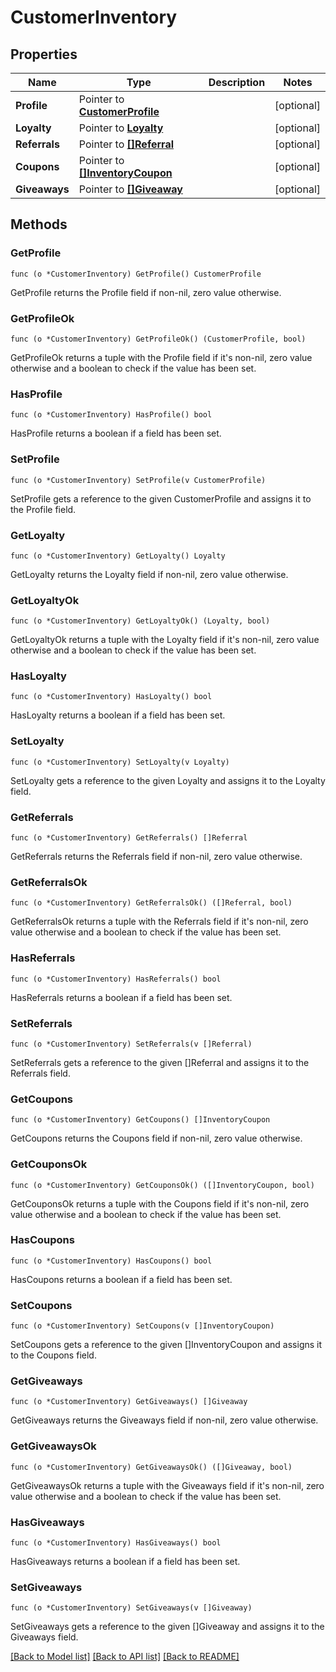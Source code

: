 # CustomerInventory

## Properties

Name | Type | Description | Notes
------------ | ------------- | ------------- | -------------
**Profile** | Pointer to [**CustomerProfile**](CustomerProfile.md) |  | [optional] 
**Loyalty** | Pointer to [**Loyalty**](Loyalty.md) |  | [optional] 
**Referrals** | Pointer to [**[]Referral**](Referral.md) |  | [optional] 
**Coupons** | Pointer to [**[]InventoryCoupon**](InventoryCoupon.md) |  | [optional] 
**Giveaways** | Pointer to [**[]Giveaway**](Giveaway.md) |  | [optional] 

## Methods

### GetProfile

`func (o *CustomerInventory) GetProfile() CustomerProfile`

GetProfile returns the Profile field if non-nil, zero value otherwise.

### GetProfileOk

`func (o *CustomerInventory) GetProfileOk() (CustomerProfile, bool)`

GetProfileOk returns a tuple with the Profile field if it's non-nil, zero value otherwise
and a boolean to check if the value has been set.

### HasProfile

`func (o *CustomerInventory) HasProfile() bool`

HasProfile returns a boolean if a field has been set.

### SetProfile

`func (o *CustomerInventory) SetProfile(v CustomerProfile)`

SetProfile gets a reference to the given CustomerProfile and assigns it to the Profile field.

### GetLoyalty

`func (o *CustomerInventory) GetLoyalty() Loyalty`

GetLoyalty returns the Loyalty field if non-nil, zero value otherwise.

### GetLoyaltyOk

`func (o *CustomerInventory) GetLoyaltyOk() (Loyalty, bool)`

GetLoyaltyOk returns a tuple with the Loyalty field if it's non-nil, zero value otherwise
and a boolean to check if the value has been set.

### HasLoyalty

`func (o *CustomerInventory) HasLoyalty() bool`

HasLoyalty returns a boolean if a field has been set.

### SetLoyalty

`func (o *CustomerInventory) SetLoyalty(v Loyalty)`

SetLoyalty gets a reference to the given Loyalty and assigns it to the Loyalty field.

### GetReferrals

`func (o *CustomerInventory) GetReferrals() []Referral`

GetReferrals returns the Referrals field if non-nil, zero value otherwise.

### GetReferralsOk

`func (o *CustomerInventory) GetReferralsOk() ([]Referral, bool)`

GetReferralsOk returns a tuple with the Referrals field if it's non-nil, zero value otherwise
and a boolean to check if the value has been set.

### HasReferrals

`func (o *CustomerInventory) HasReferrals() bool`

HasReferrals returns a boolean if a field has been set.

### SetReferrals

`func (o *CustomerInventory) SetReferrals(v []Referral)`

SetReferrals gets a reference to the given []Referral and assigns it to the Referrals field.

### GetCoupons

`func (o *CustomerInventory) GetCoupons() []InventoryCoupon`

GetCoupons returns the Coupons field if non-nil, zero value otherwise.

### GetCouponsOk

`func (o *CustomerInventory) GetCouponsOk() ([]InventoryCoupon, bool)`

GetCouponsOk returns a tuple with the Coupons field if it's non-nil, zero value otherwise
and a boolean to check if the value has been set.

### HasCoupons

`func (o *CustomerInventory) HasCoupons() bool`

HasCoupons returns a boolean if a field has been set.

### SetCoupons

`func (o *CustomerInventory) SetCoupons(v []InventoryCoupon)`

SetCoupons gets a reference to the given []InventoryCoupon and assigns it to the Coupons field.

### GetGiveaways

`func (o *CustomerInventory) GetGiveaways() []Giveaway`

GetGiveaways returns the Giveaways field if non-nil, zero value otherwise.

### GetGiveawaysOk

`func (o *CustomerInventory) GetGiveawaysOk() ([]Giveaway, bool)`

GetGiveawaysOk returns a tuple with the Giveaways field if it's non-nil, zero value otherwise
and a boolean to check if the value has been set.

### HasGiveaways

`func (o *CustomerInventory) HasGiveaways() bool`

HasGiveaways returns a boolean if a field has been set.

### SetGiveaways

`func (o *CustomerInventory) SetGiveaways(v []Giveaway)`

SetGiveaways gets a reference to the given []Giveaway and assigns it to the Giveaways field.


[[Back to Model list]](../README.md#documentation-for-models) [[Back to API list]](../README.md#documentation-for-api-endpoints) [[Back to README]](../README.md)


